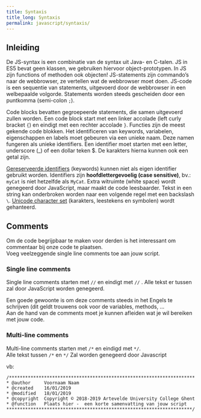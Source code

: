 ```yaml
---
title: Syntaxis
title_long: Syntaxis
permalink: javascript/syntaxis/
---
```


Inleiding
---------

De JS-syntax is een combinatie van de syntax uit Java- en C-talen. JS in ES5 bevat geen klassen, we gebruiken hiervoor object-prototypen. In JS zijn functions of methoden ook objecten! JS-statements zijn commando’s naar de webbrowser, ze vertellen wat de webbrowser moet doen. JS-code is een sequentie van statements, uitgevoerd door de webbrowser in een welbepaalde volgorde. Statements worden steeds gescheiden door een puntkomma (semi-colon `;`).

Code blocks bevatten gegroepeerde statements, die samen uitgevoerd zullen worden. Een code block start met een linker accolade (left curly bracket `{`) en eindigt met een rechter accolade `}`. Functies zijn de meest gekende code blokken. Het identificeren van keywords, variabelen, eigenschappen en labels moet gebeuren via een unieke naam. Deze namen fungeren als unieke identifiers. Een identifier moet starten met een letter, underscore (_) of een dollar teken $. De karakters hierna kunnen ook een getal zijn.

[Gereserveerde identifiers](https://developer.mozilla.org/en-US/docs/Web/JavaScript/Reference/Reserved_Words) (keywords) kunnen niet als eigen identifier gebruikt worden. Identifiers zijn **hoofdlettergevoelig (case sensitive)**, bv.: `myCat` is niet hetzelfde als `MyCat`. Extra witruimte (white space) wordt genegeerd door JavaScript, maar maakt de code leesbaarder. Tekst in een string kan onderbroken worden naar een volgende regel met een backslash `\`. [Unicode character set](http://www.w3schools.com/charsets/ref_html_utf8.asp) (karakters, leestekens en symbolen) wordt gehanteerd.

Comments
-----------

Om de code begrijpbaar te maken voor derden is het interessant om commentaar bij onze code te plaatsen.  
Voeg veelzeggende single line comments toe aan jouw script.

### Single line comments

Single line comments starten met ```//```  en eindigt met ```//``` . Alle tekst er tussen zal door JavaScript worden genegeerd.

Een goede gewoonte is om deze comments steeds in het Engels te schrijven (dit geldt trouwens ook voor de variables, methods, …   
Aan de hand van de comments moet je kunnen afleiden wat je wil bereiken met jouw code.

### Multi-line comments

Multi-line comments starten met ```/*``` en eindigd met ```*/```.  
Alle tekst tussen ```/*``` en ```*/``` Zal worden genegeerd door Javascript 

vb:
```
/********************************************************************* 
* @author     Voornaam Naam
* @created    16/01/2019
* @modified   18/01/2019
* @copyright  Copyright © 2018-2019 Artevelde University College Ghent
* @function   Plaats hier -  een korte samenvatting van jouw script
*********************************************************************/
```
